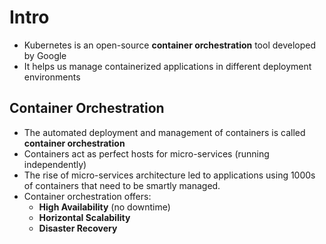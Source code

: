 # Intro

- Kubernetes is an open-source **container orchestration** tool developed by Google
- It helps us manage containerized applications in different deployment environments

## Container Orchestration

- The automated deployment and management of containers is called **container orchestration**
- Containers act as perfect hosts for micro-services (running independently)
- The rise of micro-services architecture led to applications using 1000s of containers that need to be smartly managed.
- Container orchestration offers:
    - **High Availability** (no downtime)
    - **Horizontal Scalability**
    - **Disaster Recovery**